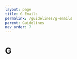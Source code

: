 ```yaml
---
layout: page
title: G Emails
permalink: /guidelines/g-emails
parent: Guidelines
nav_order: 7
---
```


# G
